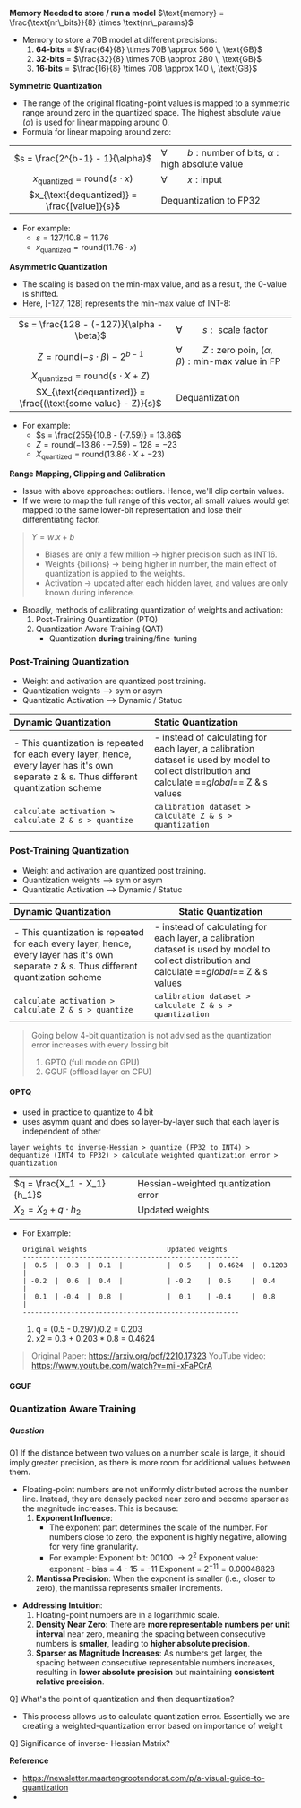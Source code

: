 **Memory Needed to store / run a model**
$\text{memory} = \frac{\text{nr\_bits}}{8} \times \text{nr\_params}$
- Memory to store a 70B model at different precisions:
	1. **64-bits** = $\frac{64}{8} \times 70B \approx 560 \, \text{GB}$
	2. **32-bits** = $\frac{32}{8} \times 70B \approx 280 \, \text{GB}$
	3. **16-bits** = $\frac{16}{8} \times 70B \approx 140 \, \text{GB}$

**Symmetric Quantization**
- The range of the original floating-point values is mapped to a symmetric range around zero in the quantized space. The highest absolute value ($\alpha$) is used for linear mapping around 0.
- Formula for linear mapping around zero:

|                                                                |                                                                                |
| :------------------------------------------------------------: | ------------------------------------------------------------------------------ |
|                $s = \frac{2^{b-1} - 1}{\alpha}$                | $\forall \qquad b: \text{number of bits, } \alpha: \text{high absolute value}$ |
| $x_{\text{quantized}} = \text{round} \left( s \cdot x \right)$ | $\forall \qquad x: \text{input}$                                               |
|          $x_{\text{dequantized}} = \frac{[value]}{s}$          | Dequantization to FP32                                                         |

- For example:
	- $s = 127 / 10.8 = 11.76$
	- $x_{\text{quantized}} = \text{round}(11.76 \cdot x)$ 

**Asymmetric Quantization**
- The scaling is based on the min-max value, and as a result, the 0-value is shifted.
- Here, [-127, 128] represents the min-max value of INT-8:

|                                                                  |                                                                                    |
| :--------------------------------------------------------------: | ---------------------------------------------------------------------------------- |
|            $s = \frac{128 - (-127)}{\alpha - \beta}$             | $\forall \qquad s: \text{ scale factor}$                                           |
|     $Z = \text{round}\left(-s \cdot \beta \right) - 2^{b-1}$     | $\forall \qquad Z: \text{zero poin, } (\alpha, \beta): \text{min-max value in FP}$ |
| $X_{\text{quantized}} = \text{round}\left(s \cdot X + Z \right)$ |                                                                                    |
|   $X_{\text{dequantized}} = \frac{(\text{some value} - Z)}{s}$   | Dequantization                                                                     |

- For example:
	- $s = \frac{255}{10.8 - (-7.59)} = 13.86$
	- $Z = \text{round}(-13.86 \cdot -7.59) - 128 = -23$
	- $X_{\text{quantized}} = \text{round}(13.86 \cdot X + -23)$

**Range Mapping, Clipping and Calibration**
- Issue with above approaches: outliers. Hence, we'll clip certain values.
- If we were to map the full range of this vector, all small values would get mapped to the same lower-bit representation and lose their differentiating factor.

> $Y = w.x + b$
> 	- Biases are only a few million $\rightarrow$ higher precision such as INT16.
> 	- Weights {billions} $\rightarrow$ being higher in number, the main effect of quantization is applied to the weights.
> 	- Activation $\rightarrow$ updated after each hidden layer, and values are only known during inference.

- Broadly, methods of calibrating quantization of weights and activation:
	1. Post-Training Quantization (PTQ)
	2. Quantization Aware Training (QAT)
		- Quantization **during** training/fine-tuning

### Post-Training Quantization
- Weight and activation are quantized post training. 
- Quantization weights --> sym or asym
- Quantizatio Activation --> Dynamic / Statuc

| Dynamic Quantization                                                                                                                     | Static Quantization                                                                                                                             |
| :--------------------------------------------------------------------------------------------------------------------------------------- | :---------------------------------------------------------------------------------------------------------------------------------------------- |
| - This quantization is repeated for each every layer, hence, every layer has it's own separate z & s. Thus different quantization scheme | - instead of calculating for each layer, a calibration dataset is used by model to collect distribution and calculate ==*global*== Z & s values |
| ``` calculate activation > calculate Z & s > quantize ```                                                                                | ```calibration dataset > calculate Z & s > quantization```                                                                                      |

### Post-Training Quantization
- Weight and activation are quantized post training. 
- Quantization weights --> sym or asym
- Quantizatio Activation --> Dynamic / Statuc

| Dynamic Quantization                                                                                                                     | Static Quantization                                                                                                                             |
| :--------------------------------------------------------------------------------------------------------------------------------------- | ----------------------------------------------------------------------------------------------------------------------------------------------- |
| - This quantization is repeated for each every layer, hence, every layer has it's own separate z & s. Thus different quantization scheme | - instead of calculating for each layer, a calibration dataset is used by model to collect distribution and calculate ==*global*== Z & s values |
| ``` calculate activation > calculate Z & s > quantize ```                                                                                | ```calibration dataset > calculate Z & s > quantization```                                                                                      |

> Going below 4-bit quantization is not advised as the quantization error increases with every lossing bit
> 	1. GPTQ (full mode on GPU)
> 	2. GGUF (offload layer on CPU)
#### GPTQ
- used in practice to quantize to 4 bit
- uses asymm quant and does so layer-by-layer such that each layer is independent of other

```
layer weights to inverse-Hessian > quantize (FP32 to INT4) > dequantize (INT4 to FP32) > calculate weighted quantization error > quantization
```

|                             |                                     |
| --------------------------- | ----------------------------------- |
| $q = \frac{X_1 - X_1}{h_1}$ | Hessian-weighted quantization error |
| $X_2 = X_2 + q \cdot h_2$   | Updated weights                     |
- For Example:
	```
	Original weights                    Updated weights
	------------------------------------------------------
	|  0.5  |  0.3  |  0.1  |           |  0.5    |  0.4624  |  0.1203 |
	| -0.2  |  0.6  |  0.4  |           | -0.2    |  0.6     |  0.4    |
	|  0.1  | -0.4  |  0.8  |           |  0.1    | -0.4     |  0.8    |
	------------------------------------------------------
	```
	1. q = (0.5 - 0.297)/0.2 = 0.203
	2. x2 = 0.3 + 0.203 * 0.8 =  0.4624
	
> Original Paper: https://arxiv.org/pdf/2210.17323
> YouTube video: https://www.youtube.com/watch?v=mii-xFaPCrA
#### GGUF

### Quantization Aware Training

##### Question
Q] If the distance between two values on a number scale is large, it should imply greater precision, as there is more room for additional values between them.
+ Floating-point numbers are not uniformly distributed across the number line. Instead, they are densely packed near zero and become sparser as the magnitude increases. This is because: 
	1. **Exponent Influence**: 
		- The exponent part determines the scale of the number. For numbers close to zero, the exponent is highly negative, allowing for very fine granularity.
		- For example: 
			Exponent bit: 00100 $\rightarrow 2^2$
			Exponent value: exponent - bias = 4 - 15 = -11
			Exponent = $2^{-11} = 0.00048828$
	1. **Mantissa Precision**: When the exponent is smaller (i.e., closer to zero), the mantissa represents smaller increments.
- **Addressing Intuition**:
	1. Floating-point numbers are in a logarithmic scale.
	2. **Density Near Zero**: There are **more representable numbers per unit interval** near zero, meaning the spacing between consecutive numbers is **smaller**, leading to **higher absolute precision**.
	3. **Sparser as Magnitude Increases**: As numbers get larger, the spacing between consecutive representable numbers increases, resulting in **lower absolute precision** but maintaining **consistent relative precision**.
	
Q] What's the point of quantization and then dequantization? 
- This process allows us to calculate quantization error. Essentially we are creating a weighted-quantization error based on importance of weight

Q] Significance of inverse- Hessian Matrix?

**Reference**
- https://newsletter.maartengrootendorst.com/p/a-visual-guide-to-quantization
- 
